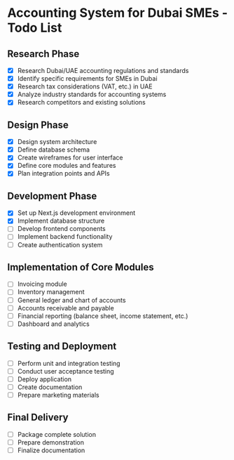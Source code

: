 # Accounting System for Dubai SMEs - Todo List

## Research Phase
- [x] Research Dubai/UAE accounting regulations and standards
- [x] Identify specific requirements for SMEs in Dubai
- [x] Research tax considerations (VAT, etc.) in UAE
- [x] Analyze industry standards for accounting systems
- [x] Research competitors and existing solutions

## Design Phase
- [x] Design system architecture
- [x] Define database schema
- [x] Create wireframes for user interface
- [x] Define core modules and features
- [x] Plan integration points and APIs

## Development Phase
- [x] Set up Next.js development environment
- [x] Implement database structure
- [ ] Develop frontend components
- [ ] Implement backend functionality
- [ ] Create authentication system

## Implementation of Core Modules
- [ ] Invoicing module
- [ ] Inventory management
- [ ] General ledger and chart of accounts
- [ ] Accounts receivable and payable
- [ ] Financial reporting (balance sheet, income statement, etc.)
- [ ] Dashboard and analytics

## Testing and Deployment
- [ ] Perform unit and integration testing
- [ ] Conduct user acceptance testing
- [ ] Deploy application
- [ ] Create documentation
- [ ] Prepare marketing materials

## Final Delivery
- [ ] Package complete solution
- [ ] Prepare demonstration
- [ ] Finalize documentation
